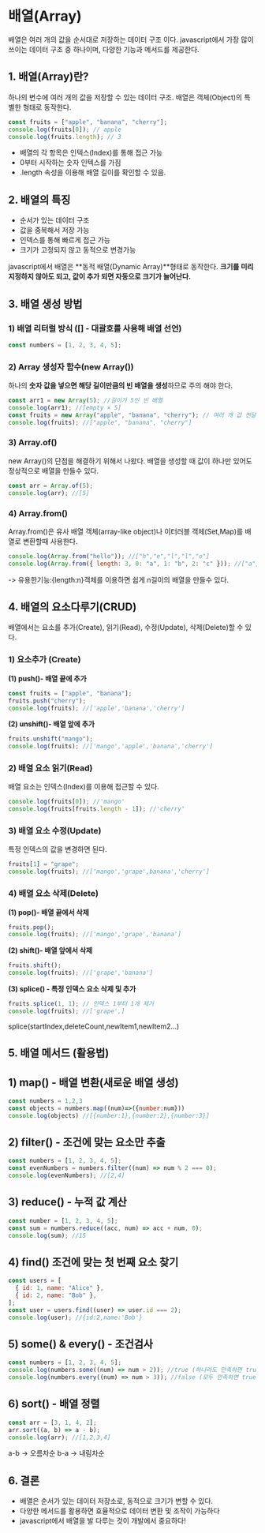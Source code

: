 # 배열(Array)

배열은 여러 개의 값을 순서대로 저장하는 데이터 구조 이다.
javascript에서 가장 많이 쓰이는 데이터 구조 중 하나이며, 다양한 기능과 메서드를 제공한다.

## 1. 배열(Array)란?

하나의 변수에 여러 개의 값을 저장할 수 있는 데이터 구조.
배열은 객체(Object)의 특별한 형태로 동작한다.

```js
const fruits = ["apple", "banana", "cherry"];
console.log(fruits[0]); // apple
console.log(fruits.length); // 3
```

- 배열의 각 항목은 인텍스(Index)를 통해 접근 가능
- 0부터 시작하는 숫자 인텍스를 가짐
- .length 속성을 이용해 배열 길이를 확인할 수 있음.

## 2. 배열의 특징

- 순서가 있는 데이터 구조
- 값을 중복해서 저장 가능
- 인덱스를 통해 빠르게 접근 가능
- 크기가 고정되지 않고 동적으로 변경가능

javascript에서 배열은 **동적 배열(Dynamic Array)**형태로 동작한다.
**크기를 미리 지정하지 않아도 되고, 값이 추가 되면 자동으로 크기가 늘어난다.**

## 3. 배열 생성 방법

### 1) 배열 리터럴 방식 ([] - 대괄호를 사용해 배열 선언)

```js
const numbers = [1, 2, 3, 4, 5];
```

### 2) Array 생성자 함수(new Array())

하나의 **숫자 값을 넣으면 해당 길이만큼의 빈 배열을 생성**하므로 주의 해야 한다.

```js
const arr1 = new Array(5); //길이가 5인 빈 배열
console.log(arr1); //[empty × 5]
const fruits = new Array("apple", "banana", "cherry"); // 여러 개 값 전달 시 정상적인 배열 생성
console.log(fruits); //["apple", "banana", "cherry"]
```

### 3) Array.of()

new Array()의 단점을 해결하기 위해서 나왔다.
배열을 생성할 때 값이 하나만 있어도 정상적으로 배열을 만들수 있다.

```js
const arr = Array.of(5);
console.log(arr); //[5]
```

### 4) Array.from()

Array.from()은 유사 배열 객체(array-like object)나 이터러블 객체(Set,Map)를 배열로 변환할때 사용한다.

```js
console.log(Array.from("hello")); //["h","e","l","l","o"]
console.log(Array.from({ length: 3, 0: "a", 1: "b", 2: "c" })); //["a","b","c"]
```

-> 유용한기능:{length:n}객체를 이용하면 쉽게 n길이의 배열을 만들수 있다.

## 4. 배열의 요소다루기(CRUD)

배열에서는 요소를 추가(Create), 읽기(Read), 수정(Update), 삭제(Delete)할 수 있다.

### 1) 요소추가 (Create)

**(1) push()- 배열 끝에 추가**

```js
const fruits = ["apple", "banana"];
fruits.push("cherry");
console.log(fruits); //['apple','banana','cherry']
```

**(2) unshift()- 배열 앞에 추가**

```js
fruits.unshift("mango");
console.log(fruits); //['mango','apple','banana','cherry']
```

### 2) 배열 요소 읽기(Read)

배열 요소는 인덱스(Index)를 이용해 접근할 수 있다.

```js
console.log(fruits[0]); //'mango'
console.log(fruits[fruits.length - 1]); //'cherry'
```

### 3) 배열 요소 수정(Update)

특정 인덱스의 값을 변경하면 된다.

```js
fruits[1] = "grape";
console.log(fruits); //['mango','grape',banana','cherry']
```

### 4) 배열 요소 삭제(Delete)

**(1) pop()- 배열 끝에서 삭제**

```js
fruits.pop();
console.log(fruits); //['mango','grape','banana']
```

**(2) shift()- 배열 앞에서 삭제**

```js
fruits.shift();
console.log(fruits); //['grape','banana']
```

**(3) splice() - 특정 인덱스 요소 삭제 및 추가**

```js
fruits.splice(1, 1); // 인덱스 1부터 1개 제거
console.log(fruits); //['grape',]
```

splice(startIndex,deleteCount,newItem1,newItem2...)

## 5. 배열 메서드 (활용법)

## 1) map() - 배열 변환(새로운 배열 생성)

```js
const numbers = 1,2,3
const objects = numbers.map((num)=>({number:num}))
console.log(objects) //[{number:1},{number:2},{number:3}]
```

## 2) filter() - 조건에 맞는 요소만 추출

```js
const numbers = [1, 2, 3, 4, 5];
const evenNumbers = numbers.filter((num) => num % 2 === 0);
console.log(evenNumbers); //[2,4]
```

## 3) reduce() - 누적 값 계산

```js
const number = [1, 2, 3, 4, 5];
const sum = numbers.reduce((acc, num) => acc + num, 0);
console.log(sum); //15
```

## 4) find() 조건에 맞는 첫 번째 요소 찾기

```js
const users = [
  { id: 1, name: "Alice" },
  { id: 2, name: "Bob" },
];
const user = users.find((user) => user.id === 2);
console.log(user); //{id:2,name:'Bob'}
```

## 5) some() & every() - 조건검사

```js
const numbers = [1, 2, 3, 4, 5];
console.log(numbers.some((num) => num > 2)); //true (하나라도 만족하면 true)
console.log(numbers.every((num) => num > 3)); //false (모두 만족하면 true)
```

## 6) sort() - 배열 정렬

```js
const arr = [3, 1, 4, 2];
arr.sort((a, b) => a - b);
console.log(arr); //[1,2,3,4]
```

a-b -> 오름차순
b-a -> 내림차순

## 6. 결론

- 배열은 순서가 있는 데이터 저장소로, 동적으로 크기가 변할 수 있다.
- 다양한 메서드를 활용하면 효율적으로 데이터 변환 및 조작이 가능하다
- javascript에서 배열을 발 다루는 것이 개발에서 중요하다!
